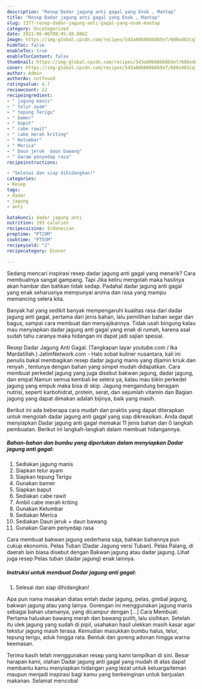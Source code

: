 ```yaml
---
description: "Resep Dadar jagung anti gagal yang Enak , Mantap"
title: "Resep Dadar jagung anti gagal yang Enak , Mantap"
slug: 1377-resep-dadar-jagung-anti-gagal-yang-enak-mantap
category: Uncategorized
date: 2022-06-06T08:45:48.886Z
image: https://img-global.cpcdn.com/recipes/543a60b866b8b5e7/680x482cq70/dadar-jagung-anti-gagal-foto-resep-utama.jpg
hideToc: false
enableToc: true
enableTocContent: false
thumbnail: https://img-global.cpcdn.com/recipes/543a60b866b8b5e7/680x482cq70/dadar-jagung-anti-gagal-foto-resep-utama.jpg
cover: https://img-global.cpcdn.com/recipes/543a60b866b8b5e7/680x482cq70/dadar-jagung-anti-gagal-foto-resep-utama.jpg
author: Admin
authorAv: notfound
ratingvalue: 4.7
reviewcount: 22
recipeingredient:
- " jagung manis"
- " telur ayam"
- " tepung Terigu"
- " bamer"
- " baput"
- " cabe rawit"
- " cabe merah kriting"
- " Ketumbar"
- " Merica"
- " Daun jeruk  daun bawang"
- " Garam penyedap rasa"
recipeinstructions:

- "Selesai dan siap dihidangkan!"
categories:
- Resep
tags:
- dadar
- jagung
- anti

katakunci: dadar jagung anti 
nutrition: 193 calories
recipecuisine: Indonesian
preptime: "PT29M"
cooktime: "PT55M"
recipeyield: "2"
recipecategory: Dinner

---
```



Sedang mencari inspirasi resep dadar jagung anti gagal yang menarik? Cara membuatnya sangat gampang. Tapi Jika keliru mengolah maka hasilnya akan hambar dan bahkan tidak sedap. Padahal dadar jagung anti gagal yang enak seharusnya mempunyai aroma dan rasa yang mampu memancing selera kita.


Banyak hal yang sedikit banyak mempengaruhi kualitas rasa dari dadar jagung anti gagal, pertama dari jenis bahan, lalu pemilihan bahan segar dan bagus, sampai cara membuat dan menyajikannya. Tidak usah bingung kalau mau menyiapkan dadar jagung anti gagal yang enak di rumah, karena asal sudah tahu caranya maka hidangan ini dapat jadi sajian spesial.

Resep Dadar Jagung Anti Gagal. (Tangkapan layar youtube.com / Ika Mardatillah.) JatimNetwork.com - Halo sobat kuliner nusantara, kali ini penulis bakal membagikan resep dadar jagung manis yang dijamin kriuk dan renyah , tentunya dengan bahan yang simpel mudah didapatkan. Cara membuat perkedel jagung yang juga disebut bakwan jagung, dadar jagung, dan empal Namun semua kembali ke selera ya, kalau mau bikin perkedel jagung yang empuk maka bisa di skip. Jagung mengandung beragam nutrisi, seperti karbohidrat, protein, serat, dan sejumlah vitamin dan Bagian jagung yang dapat dimakan adalah bijinya, baik yang masih.


Berikut ini ada beberapa cara mudah dan praktis yang dapat diterapkan untuk mengolah dadar jagung anti gagal yang siap dikreasikan. Anda dapat menyiapkan Dadar jagung anti gagal memakai 11 jenis bahan dan 0 langkah pembuatan. Berikut ini langkah-langkah dalam membuat hidangannya.

<!--inarticleads1-->

##### Bahan-bahan dan bumbu yang diperlukan dalam menyiapkan Dadar jagung anti gagal:

1. Sediakan  jagung manis
1. Siapkan  telur ayam
1. Siapkan  tepung Terigu
1. Gunakan  bamer
1. Siapkan  baput
1. Sediakan  cabe rawit
1. Ambil  cabe merah kriting
1. Gunakan  Ketumbar
1. Sediakan  Merica
1. Sediakan  Daun jeruk + daun bawang
1. Gunakan  Garam penyedap rasa


Cara membuat bakwan jagung sederhana saja, bahkan bahannya pun cukup ekonomis. Pelas Tuban (Dadar Jagung versi Tuban). Pelas Palang, di daerah lain biasa disebut dengan Bakwan jagung atau dadar jagung. Lihat juga resep Pelas tuban (dadar jagung) enak lainnya. 

<!--inarticleads2-->

##### Instruksi untuk membuat Dadar jagung anti gagal:


1. Selesai dan siap dihidangkan!

Apa pun nama masakan diatas entah dadar jagung, pelas, gimbal jagung, bakwan jagung atau yang lainya. Gorengan ini menggunakan jagung manis sebagai bahan utamanya, yang dicampur dengan […] Cara Membuat: Pertama haluskan bawang merah dan bawang putih, lalu sisihkan. Setelah itu ulek jagung yang sudah di pipil, usahakan hasil ulekkan masih kasar agar tekstur jagung masih terasa. Kemudian masukkan bumbu halus, telur, tepung terigu, aduk hingga rata. Bentuk dan goreng adonan hingga warna keemasan. 

Terima kasih telah menggunakan resep yang kami tampilkan di sini. Besar harapan kami, olahan Dadar jagung anti gagal yang mudah di atas dapat membantu kamu menyiapkan hidangan yang lezat untuk keluarga/teman maupun menjadi inspirasi bagi kamu yang berkeinginan untuk berjualan makanan. Selamat mencoba!
